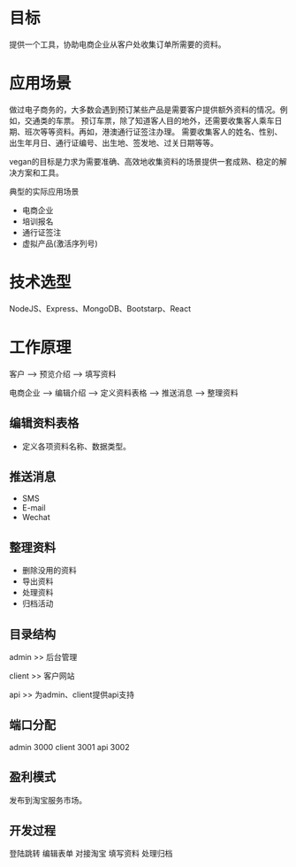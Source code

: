 # 目标
提供一个工具，协助电商企业从客户处收集订单所需要的资料。

# 应用场景
做过电子商务的，大多数会遇到预订某些产品是需要客户提供额外资料的情况。例如，交通类的车票。
预订车票，除了知道客人目的地外，还需要收集客人乘车日期、班次等等资料。再如，港澳通行证签注办理。
需要收集客人的姓名、性别、出生年月日、通行证编号、出生地、签发地、过关日期等等。

vegan的目标是力求为需要准确、高效地收集资料的场景提供一套成熟、稳定的解决方案和工具。

典型的实际应用场景

* 电商企业
* 培训报名
* 通行证签注
* 虚拟产品(激活序列号)

# 技术选型
NodeJS、Express、MongoDB、Bootstarp、React

# 工作原理
客户     --> 预览介绍 --> 填写资料

电商企业 --> 编辑介绍 
        --> 定义资料表格 --> 推送消息
        --> 整理资料 

## 编辑资料表格
* 定义各项资料名称、数据类型。

## 推送消息
* SMS
* E-mail
* Wechat

## 整理资料
* 删除没用的资料
* 导出资料
* 处理资料
* 归档活动

## 目录结构

admin  >> 后台管理 

client >> 客户网站

api    >> 为admin、client提供api支持

## 端口分配
admin  3000
client 3001
api    3002 

## 盈利模式
发布到淘宝服务市场。

## 开发过程
登陆跳转
编辑表单
对接淘宝
填写资料
处理归档

